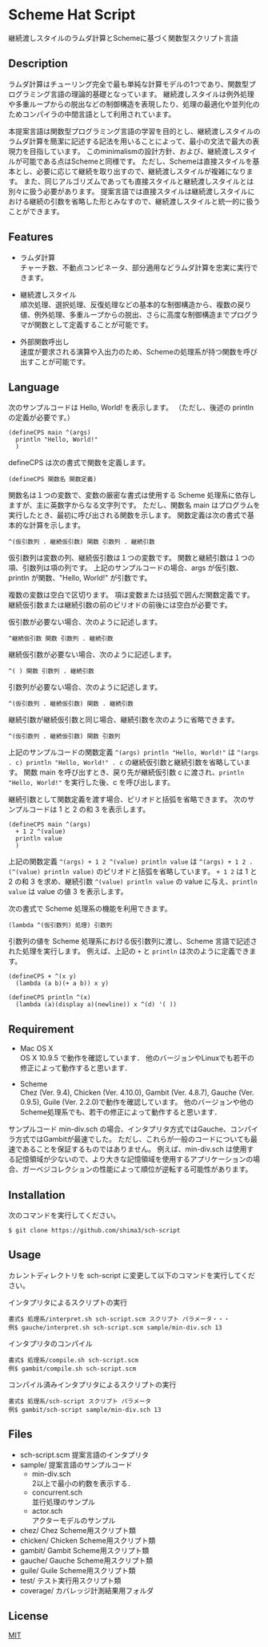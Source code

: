 # Scheme Hat Script

継続渡しスタイルのラムダ計算とSchemeに基づく関数型スクリプト言語

## Description

ラムダ計算はチューリング完全で最も単純な計算モデルの1つであり、関数型プログラミング言語の理論的基礎となっています。
継続渡しスタイルは例外処理や多重ループからの脱出などの制御構造を表現したり、処理の最適化や並列化のためコンパイラの中間言語として利用されています。

本提案言語は関数型プログラミング言語の学習を目的とし、継続渡しスタイルのラムダ計算を簡潔に記述する記法を用いることによって、最小の文法で最大の表現力を目指しています。
このminimalismの設計方針、および、継続渡しスタイルが可能である点はSchemeと同様です。
ただし、Schemeは直接スタイルを基本とし、必要に応じて継続を取り出すので、継続渡しスタイルが複雑になります。
また、同じアルゴリズムであっても直接スタイルと継続渡しスタイルとは別々に扱う必要があります。
提案言語では直接スタイルは継続渡しスタイルにおける継続の引数を省略した形とみなすので、継続渡しスタイルと統一的に扱うことができます。

## Features

* ラムダ計算  
チャーチ数、不動点コンビネータ、部分適用などラムダ計算を忠実に実行できます。

* 継続渡しスタイル  
順次処理、選択処理、反復処理などの基本的な制御構造から、複数の戻り値、例外処理、多重ループからの脱出、さらに高度な制御構造までプログラマが関数として定義することが可能です。

* 外部関数呼出し  
速度が要求される演算や入出力のため、Schemeの処理系が持つ関数を呼び出すことが可能です。

## Language

次のサンプルコードは Hello, World! を表示します。
（ただし、後述の println の定義が必要です。）

    (defineCPS main ^(args)
      println "Hello, World!"
      )

defineCPS は次の書式で関数を定義します。

    (defineCPS 関数名 関数定義)

関数名は１つの変数で、変数の厳密な書式は使用する Scheme 処理系に依存しますが、主に英数字からなる文字列です。
ただし、関数名 main はプログラムを実行したとき、最初に呼び出される関数を示します。
関数定義は次の書式で基本的な計算を示します。

    ^(仮引数列 . 継続仮引数) 関数 引数列 . 継続引数

仮引数列は変数の列、継続仮引数は１つの変数です。
関数と継続引数は１つの項、引数列は項の列です。
上記のサンプルコードの場合、args が仮引数、println が関数、"Hello, World!" が引数です。

複数の変数は空白で区切ります。
項は変数または括弧で囲んだ関数定義です。
継続仮引数または継続引数の前のピリオドの前後には空白が必要です。

仮引数が必要ない場合、次のように記述します。

    ^継続仮引数 関数 引数列 . 継続引数

継続仮引数が必要ない場合、次のように記述します。

    ^( ) 関数 引数列 . 継続引数

引数列が必要ない場合、次のように記述します。

    ^(仮引数列 . 継続仮引数) 関数 . 継続引数

継続引数が継続仮引数と同じ場合、継続引数を次のように省略できます。

    ^(仮引数列 . 継続仮引数) 関数 引数列

上記のサンプルコードの関数定義 `^(args) println "Hello, World!"` は `^(args . c) println "Hello, World!" . c` の継続仮引数と継続引数を省略しています。
関数 main を呼び出すとき、戻り先が継続仮引数 c に渡され、`println "Hello, World!"` を実行した後、c を呼び出します。

継続引数として関数定義を渡す場合、ピリオドと括弧を省略できます。
次のサンプルコードは 1 と 2 の和 3 を表示します。

    (defineCPS main ^(args)
      + 1 2 ^(value)
      println value
      )

上記の関数定義 `^(args) + 1 2 ^(value) println value` は `^(args) + 1 2 . (^(value) println value)` のピリオドと括弧を省略しています。
`+ 1 2` は 1 と 2 の和 3 を求め、継続引数 `^(value) println value` の value に与え、`println value` は value の値 3 を表示します。

次の書式で Scheme 処理系の機能を利用できます。

    (lambda ^(仮引数列) 処理) 引数列

引数列の値を Scheme 処理系における仮引数列に渡し、Scheme 言語で記述された処理を実行します。
例えば、上記の `+` と `println` は次のように定義できます。

    (defineCPS + ^(x y)
      (lambda (a b)(+ a b)) x y)

    (defineCPS println ^(x)
      (lambda (a)(display a)(newline)) x ^(d) '( ))

## Requirement

* Mac OS X  
OS X 10.9.5 で動作を確認しています．
他のバージョンやLinuxでも若干の修正によって動作すると思います．

* Scheme  
Chez (Ver. 9.4), Chicken (Ver. 4.10.0), Gambit (Ver. 4.8.7), Gauche (Ver. 0.9.5), Guile (Ver. 2.2.0)で動作を確認しています。
他のバージョンや他のScheme処理系でも、若干の修正によって動作すると思います．

サンプルコード min-div.sch の場合、インタプリタ方式ではGauche、コンパイラ方式ではGambitが最速でした。
ただし、これらが一般のコードについても最速であることを保証するものではありません。
例えば、min-div.sch は使用する記憶領域が少ないので、より大きな記憶領域を使用するアプリケーションの場合、ガーベジコレクションの性能によって順位が逆転する可能性があります。

## Installation

次のコマンドを実行してください。

    $ git clone https://github.com/shima3/sch-script

## Usage

カレントディレクトリを sch-script に変更して以下のコマンドを実行してください。

インタプリタによるスクリプトの実行

    書式$ 処理系/interpret.sh sch-script.scm スクリプト パラメータ・・・
    例$ gauche/interpret.sh sch-script.scm sample/min-div.sch 13

インタプリタのコンパイル

    書式$ 処理系/compile.sh sch-script.scm  
    例$ gambit/compile.sh sch-script.scm

コンパイル済みインタプリタによるスクリプトの実行

    書式$ 処理系/sch-script スクリプト パラメータ  
    例$ gambit/sch-script sample/min-div.sch 13

## Files

* sch-script.scm
  提案言語のインタプリタ
* sample/
  提案言語のサンプルコード
    * min-div.sch  
      2以上で最小の約数を表示する．
    * concurrent.sch  
      並行処理のサンプル
    * actor.sch  
      アクターモデルのサンプル
* chez/
  Chez Scheme用スクリプト類
* chicken/
  Chicken Scheme用スクリプト類
* gambit/
  Gambit Scheme用スクリプト類
* gauche/
  Gauche Scheme用スクリプト類
* guile/
  Guile Scheme用スクリプト類
* test/
  テスト実行用スクリプト類
* coverage/
  カバレッジ計測結果用フォルダ

## License

[MIT](http://b4b4r07.mit-license.org)
